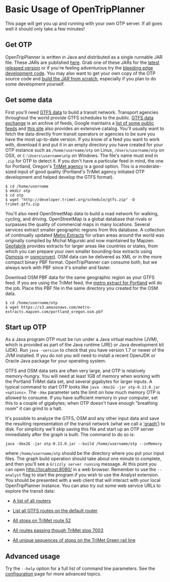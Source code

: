 # Basic Usage of OpenTripPlanner

This page will get you up and running with your own OTP server. If all goes well it should only take a few minutes!

## Get OTP

OpenTripPlanner is written in Java and distributed as a single runnable JAR file. These JARs are published
[here](http://dev.opentripplanner.org/jars/). Grab one of these JARs for the
[latest released version](http://dev.opentripplanner.org/jars/otp-0.13.0.jar)
or if you're feeling adventurous try the
[bleeding edge development code](http://dev.opentripplanner.org/jars/otp-1.0.0-SNAPSHOT.jar).
You may also want to get your own copy of the OTP source code and [build the JAR from scratch](Getting-OTP),
especially if you plan to do some development yourself.

## Get some data

First you'll need [GTFS data](https://developers.google.com/transit/gtfs/) to build a transit network.
Transport agencies throughout the world provide GTFS
schedules to the public. [GTFS data exchange](http://www.gtfs-data-exchange.com/) is an archive of feeds, Google
maintains a [list of some public feeds](https://code.google.com/p/googletransitdatafeed/wiki/PublicFeeds) and
[this site](http://transitfeeds.com/) also provides an extensive catalog. You'll usually want to fetch the data
directly from transit operators or agencies to be sure you have the most up-to-date version. If you know of a feed you
want to work with, download it and put it in an empty directory you have created for your OTP instance
such as `/home/username/otp` on Linux, `/Users/username/otp` on OSX, or `C:\Users\username\otp` on Windows. The file's
name must end in `.zip` for OTP to detect it. If you don't have a particular feed in mind, the one for Portland, Oregon's
[TriMet agency](http://developer.trimet.org/schedule/gtfs.zip) is a good option.
This is a moderate-sized input of good quality (Portland's TriMet agency initiated OTP development and helped develop the GTFS format).

    $ cd /home/username
    $ mkdir otp
    $ cd otp
    $ wget "http://developer.trimet.org/schedule/gtfs.zip" -O trimet.gtfs.zip

You'll also need OpenStreetMap data to build a road network for walking, cycling, and driving. OpenStreetMap is a
global database that rivals or surpasses the quality of commercial maps in many locations.
Several services extract smaller geographic regions from this database. A collection of continually updated
[Metro Extracts](https://mapzen.com/metro-extracts/)
for urban areas around the world was originally compiled by Michal Migurski and now maintained by Mapzen.
[Geofabrik](http://download.geofabrik.de/) provides extracts for larger areas like countries or states, from which you
can prepare your own smaller bounding-box extracts using
[Osmosis](http://wiki.openstreetmap.org/wiki/Osmosis#Extracting_bounding_boxes)
or [osmconvert](http://wiki.openstreetmap.org/wiki/Osmconvert#Applying_Geographical_Borders).
OSM data can be delivered as XML or in the more compact binary PBF format. OpenTripPlanner can consume both,
but we always work with PBF since it's smaller and faster.

Download OSM PBF data for the same geographic region as your GTFS feed. If you are using the TriMet feed,
the [metro extract for Portland](https://s3.amazonaws.com/metro-extracts.mapzen.com/portland_oregon.osm.pbf)
will do the job. Place this PBF file in the same directory you created for the OSM data.

    $ cd /home/username/otp
    $ wget https://s3.amazonaws.com/metro-extracts.mapzen.com/portland_oregon.osm.pbf


## Start up OTP

As a Java program OTP must be run under a Java virtual machine (JVM), which is provided as part of the Java runtime
(JRE) or Java development kit (JDK). Run `java -version` to check that you have version 1.7 or newer of the JVM installed.
If you do not you will need to install a recent OpenJDK or Oracle Java package for your operating system.

GTFS and OSM data sets are often very large, and OTP is relatively memory-hungry. You will need at least 1GB of memory
when working with the Portland TriMet data set, and several gigabytes for larger inputs. A typical command to start OTP
looks like `java -Xmx1G -jar otp-0.13.0.jar <options>`. The `-Xmx` parameter sets
the limit on how much memory OTP is allowed to consume. If you have sufficient memory in your computer,
set this to a couple of gigabytes; when OTP doesn't have enough "breathing room" it can grind to a halt.

It's possible to analyze the GTFS, OSM and any other input data and save the resulting representation of the transit
network (what we call a ['graph'](http://en.wikipedia.org/wiki/Graph_%28mathematics%29)) to disk.
For simplicity we'll skip saving this file and start up an OTP server immediately after the graph is built. The command to do so is:

    java -Xmx2G -jar otp-0.13.0.jar --build /home/username/otp --inMemory

where `/home/username/otp` should be the directory where you put your input files. The graph build operation should
take about one minute to complete, and then you'll see a `Grizzly server running` message. At this point you can open
[http://localhost:8080/](http://localhost:8080/) in a web browser. Remember to use the `--analyst` flag to start the program if you wish to use the Analyst extension. You should be presented with a web client that will
interact with your local OpenTripPlanner instance. You can also try out some web service URLs to explore the transit data:

- [A list of all routers](http://localhost:8080/otp/routers/default/)

- [List all GTFS routes on the default router](http://localhost:8080/otp/routers/default/index/routes)

- [All stops on TriMet route 52](http://localhost:8080/otp/routers/default/index/routes/TriMet:52/stops)

- [All routes passing though TriMet stop 7003](http://localhost:8080/otp/routers/default/index/stops/TriMet:7003/routes)

- [All unique sequences of stops on the TriMet Green rail line](http://localhost:8080/otp/routers/default/index/routes/TriMet:4/patterns)

## Advanced usage

Try the `--help` option for a full list of command line parameters. See the [configuration](Configuration) page for more advanced topics.

